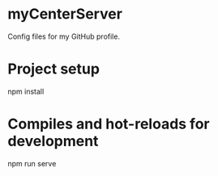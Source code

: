 # myCenterServer
Config files for my GitHub profile.

# Project setup
npm install

# Compiles and hot-reloads for development
npm run serve
